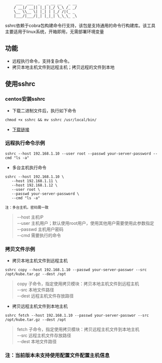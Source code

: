 ```
     ___  ___  _   _ __ __   _ __
    / __|/ __|| |_| |_/ \_\ /_ _/
    \__ \\__ \| |_| | |_/ /|(_ _
    |___/|___/|_| |_|_| \_\_\_ _\

```
sshrc依赖于cobra包构建命令行支持，该包是支持通用的命令行构建库。该工具主要适用于linux系统，开箱即用，无需部署环境变量
## 功能
* 远程执行命令，支持复杂命令。
* 拷贝本地主机文件到远程主机；拷贝远程的文件到本地
## 使用sshrc
### centos安装sshrc
* 下载二进制文件后，执行如下命令  
```
chmod +x sshrc && mv sshrc /usr/local/bin/
```  

[下载链接]:https://github.com/laoshangcai/sshrc/releases/download/v1.1.0/sshrc
* [下载链接]  

### 远程执行命令示例  
``` 
sshrc --host 192.168.1.10 --user root --passwd your-server-password --cmd "ls -a"
``` 
* 多台主机执行命令 
```
sshrc --host 192.168.1.10 \  
   --host 192.168.1.11 \  
   --host 192.168.1.12 \  
   --user root \  
   --passwd your-server-password \  
   --cmd "ls -a"

注：多台主机，密码需一致
```

>--host 主机IP  
>--user 主机用户；默认使用root用户，使用其他用户需要使用此参数指定  
>--passwd 主机用户密码  
>--cmd 需要执行的命令  


### 拷贝文件示例 
* 拷贝本地主机文件到远程主机  
```
sshrc copy --host 192.168.1.10 --passwd your-server-passwor --src /opt/kube.tar.gz --dest /opt
``` 
>copy    子命令，指定使用拷贝模块：拷贝本地主机文件到远程主机  
>--src   本地文件路径  
>--dest  远程主机文件存放路径  
* 拷贝远程主机文件到本地主机  
``` 
sshrc fetch --host 192.168.1.10 --passwd your-server-passwor --src /opt/kube.tar.gz --dest /opt
``` 
>fetch   子命令，指定使用拷贝模块：拷贝远程主机文件到本地主机  
>--src   远程主机文件存放路径  
>--dest  本地文件路径 

### 注：当前版本未支持使用配置文件配置主机信息